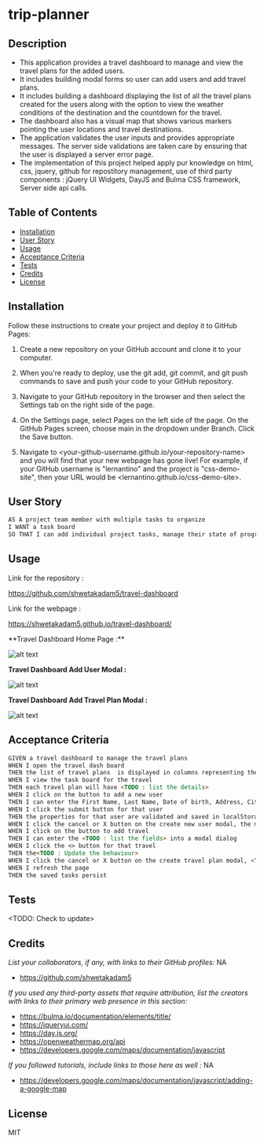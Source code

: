 # trip-planner 

## Description

- This application provides a travel dashboard  to manage and view the travel plans for the added users. 
- It includes building modal forms so user can add users and add travel plans.
- It includes building a dashboard displaying the list of all the travel plans created for the users along with the option to view the weather conditions of the destination and the countdown for the travel.
- The dashboard also has a visual map that shows various markers pointing the user locations and travel destinations.
- The application validates the user inputs and provides appropriate messages. The server side validations are taken care by ensuring that the user is displayed a server error page.
- The implementation of this project helped apply pur knowledge on html, css, jquery, github for repostitory management, use of third party components : jQuery UI Widgets, DayJS and Bulma CSS framework, Server side api calls.

## Table of Contents 

- [Installation](#installation)
- [User Story](#userstory)
- [Usage](#usage)
- [Acceptance Criteria](#acceptancecriteria)
- [Tests](#tests)
- [Credits](#credits)
- [License](#license)

## Installation

Follow these instructions to create your project and deploy it to GitHub Pages:

1. Create a new repository on your GitHub account and clone it to your computer.

2. When you're ready to deploy, use the git add, git commit, and git push commands to save and push your code to your GitHub repository.

3. Navigate to your GitHub repository in the browser and then select the Settings tab on the right side of the page.

4. On the Settings page, select Pages on the left side of the page. On the GitHub Pages screen, choose main in the dropdown under Branch. Click the Save button.

5. Navigate to <your-github-username.github.io/your-repository-name> and you will find that your new webpage has gone live! For example, if your GitHub username is "lernantino" and the project is "css-demo-site", then your URL would be <lernantino.github.io/css-demo-site>.


## User Story 

```md
AS A project team member with multiple tasks to organize
I WANT a task board 
SO THAT I can add individual project tasks, manage their state of progress and track overall project progress accordingly
```

## Usage

Link for the repository : 

https://github.com/shwetakadam5/travel-dashboard

Link for the webpage : 

https://shwetakadam5.github.io/travel-dashboard/


<TODO : Update the application pages>
**Travel Dashboard Home Page :**

![alt text](assets/images/<>.jpg)


**Travel Dashboard Add User Modal :**

![alt text](assets/images/<>.jpg)


**Travel Dashboard Add Travel Plan Modal :**

![alt text](assets/images/<>.jpg)


## Acceptance Criteria 

```md
GIVEN a travel dashboard to manage the travel plans
WHEN I open the travel dash board
THEN the list of travel plans  is displayed in columns representing the <TODO : Update the dashboard details> and a visual map is displayed.
WHEN I view the task board for the travel
THEN each travel plan will have <TODO : list the details>
WHEN I click on the button to add a new user
THEN I can enter the First Name, Last Name, Date of birth, Address, City, Country and Zip Code into a modal dialog
WHEN I click the submit button for that user
THEN the properties for that user are validated and saved in localStorage.A map marker is created on the map.
WHEN I click the cancel or X button on the create new user modal, the modal dialog is closed and the dashboard is displayed.
WHEN I click on the button to add travel
THEN I can enter the <TODO : list the fields> into a modal dialog
WHEN I click the <> button for that travel
THEN the<TODO : Update the behaviour>
WHEN I click the cancel or X button on the create travel plan modal, <TODO: Update the behaviour>
WHEN I refresh the page
THEN the saved tasks persist
```

## Tests

<TODO: Check to update>

## Credits

_List your collaborators, if any, with links to their GitHub profiles:_ NA

- https://github.com/shwetakadam5


_If you used any third-party assets that require attribution, list the creators with links to their primary web presence in this section:_

- https://bulma.io/documentation/elements/title/
- https://jqueryui.com/
- https://day.js.org/
- https://openweathermap.org/api
- https://developers.google.com/maps/documentation/javascript


_If you followed tutorials, include links to those here as well :_ NA

- https://developers.google.com/maps/documentation/javascript/adding-a-google-map

## License

MIT

